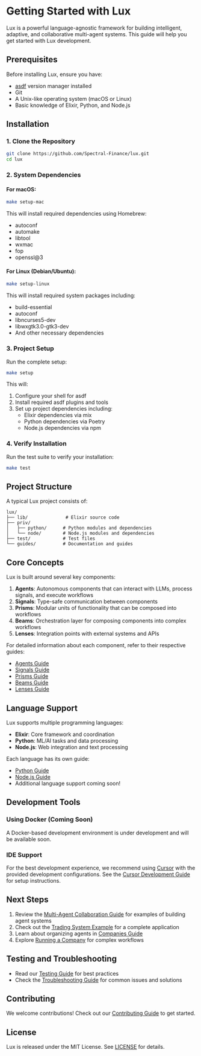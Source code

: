 # Getting Started with Lux

Lux is a powerful language-agnostic framework for building intelligent, adaptive, and collaborative multi-agent systems. This guide will help you get started with Lux development.

## Prerequisites

Before installing Lux, ensure you have:

- [asdf](https://asdf-vm.com/) version manager installed
- Git
- A Unix-like operating system (macOS or Linux)
- Basic knowledge of Elixir, Python, and Node.js

## Installation

### 1. Clone the Repository

```bash
git clone https://github.com/Spectral-Finance/lux.git
cd lux
```

### 2. System Dependencies

#### For macOS:

```bash
make setup-mac
```

This will install required dependencies using Homebrew:
- autoconf
- automake
- libtool
- wxmac
- fop
- openssl@3

#### For Linux (Debian/Ubuntu):

```bash
make setup-linux
```

This will install required system packages including:
- build-essential
- autoconf
- libncurses5-dev
- libwxgtk3.0-gtk3-dev
- And other necessary dependencies

### 3. Project Setup

Run the complete setup:

```bash
make setup
```

This will:
1. Configure your shell for asdf
2. Install required asdf plugins and tools
3. Set up project dependencies including:
   - Elixir dependencies via mix
   - Python dependencies via Poetry
   - Node.js dependencies via npm

### 4. Verify Installation

Run the test suite to verify your installation:

```bash
make test
```

## Project Structure

A typical Lux project consists of:

```
lux/
├── lib/              # Elixir source code
├── priv/
│   ├── python/      # Python modules and dependencies
│   └── node/        # Node.js modules and dependencies
├── test/            # Test files
└── guides/          # Documentation and guides
```

## Core Concepts

Lux is built around several key components:

1. **Agents**: Autonomous components that can interact with LLMs, process signals, and execute workflows
2. **Signals**: Type-safe communication between components
3. **Prisms**: Modular units of functionality that can be composed into workflows
4. **Beams**: Orchestration layer for composing components into complex workflows
5. **Lenses**: Integration points with external systems and APIs

For detailed information about each component, refer to their respective guides:
- [Agents Guide](agents.livemd)
- [Signals Guide](signals.livemd)
- [Prisms Guide](prisms.livemd)
- [Beams Guide](beams.livemd)
- [Lenses Guide](lenses.livemd)

## Language Support

Lux supports multiple programming languages:

- **Elixir**: Core framework and coordination
- **Python**: ML/AI tasks and data processing
- **Node.js**: Web integration and text processing

Each language has its own guide:
- [Python Guide](python.md)
- [Node.js Guide](nodejs.md)
- Additional language support coming soon!

## Development Tools

### Using Docker (Coming Soon)

A Docker-based development environment is under development and will be available soon.

### IDE Support

For the best development experience, we recommend using [Cursor](https://cursor.sh) with the provided development configurations. See the [Cursor Development Guide](cursor_development.md) for setup instructions.

## Next Steps

1. Review the [Multi-Agent Collaboration Guide](multi_agent_collaboration.livemd) for examples of building agent systems
2. Check out the [Trading System Example](trading_system.livemd) for a complete application
3. Learn about organizing agents in [Companies Guide](companies.md)
4. Explore [Running a Company](running_a_company.livemd) for complex workflows

## Testing and Troubleshooting

- Read our [Testing Guide](testing.md) for best practices
- Check the [Troubleshooting Guide](troubleshooting.md) for common issues and solutions

## Contributing

We welcome contributions! Check out our [Contributing Guide](contributing.md) to get started.

## License

Lux is released under the MIT License. See [LICENSE](../LICENSE) for details. 
